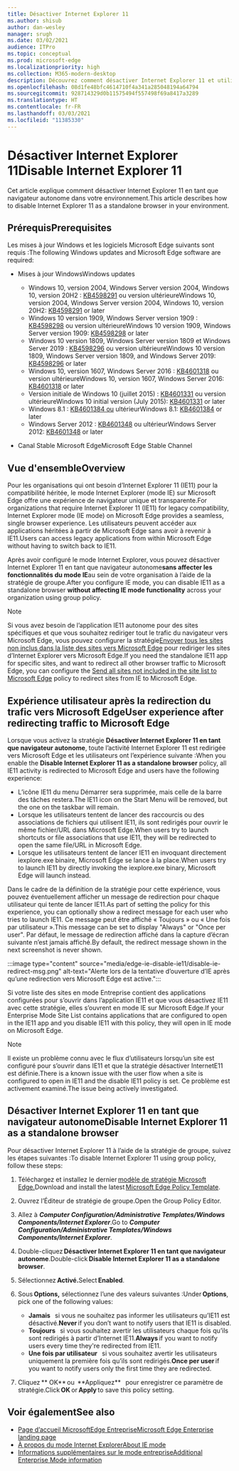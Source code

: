 ```yaml
---
title: Désactiver Internet Explorer 11
ms.author: shisub
author: dan-wesley
manager: srugh
ms.date: 03/02/2021
audience: ITPro
ms.topic: conceptual
ms.prod: microsoft-edge
ms.localizationpriority: high
ms.collection: M365-modern-desktop
description: Découvrez comment désactiver Internet Explorer 11 et utiliser le mode Internet Explorer dans Microsoft Edge.
ms.openlocfilehash: 08d1fe48bfc4614710f4a341a285048194a64794
ms.sourcegitcommit: 928714329d0b11575494f557498f69a8417a3289
ms.translationtype: HT
ms.contentlocale: fr-FR
ms.lasthandoff: 03/03/2021
ms.locfileid: "11385330"
---
```

# <a name="disable-internet-explorer-11"></a><span data-ttu-id="9ff6f-103">Désactiver Internet Explorer 11</span><span class="sxs-lookup"><span data-stu-id="9ff6f-103">Disable Internet Explorer 11</span></span>

<span data-ttu-id="9ff6f-104">Cet article explique comment désactiver Internet Explorer 11 en tant que navigateur autonome dans votre environnement.</span><span class="sxs-lookup"><span data-stu-id="9ff6f-104">This article describes how to disable Internet Explorer 11 as a standalone browser in your environment.</span></span>

## <a name="prerequisites"></a><span data-ttu-id="9ff6f-105">Prérequis</span><span class="sxs-lookup"><span data-stu-id="9ff6f-105">Prerequisites</span></span>

<span data-ttu-id="9ff6f-106">Les mises à jour Windows et les logiciels Microsoft Edge suivants sont requis :</span><span class="sxs-lookup"><span data-stu-id="9ff6f-106">The following Windows updates and Microsoft Edge software are required:</span></span>

- <span data-ttu-id="9ff6f-107">Mises à jour Windows</span><span class="sxs-lookup"><span data-stu-id="9ff6f-107">Windows updates</span></span>

  - <span data-ttu-id="9ff6f-108">Windows 10, version 2004, Windows Server version 2004, Windows 10, version 20H2 : [KB4598291](https://support.microsoft.com/topic/february-2-2021-kb4598291-os-builds-19041-789-and-19042-789-preview-6a766199-a4f1-616e-1f5c-58bdc3ca5e3b) ou version ultérieure</span><span class="sxs-lookup"><span data-stu-id="9ff6f-108">Windows 10, version 2004, Windows Server version 2004, Windows 10, version 20H2: [KB4598291](https://support.microsoft.com/topic/february-2-2021-kb4598291-os-builds-19041-789-and-19042-789-preview-6a766199-a4f1-616e-1f5c-58bdc3ca5e3b) or later</span></span>
  - <span data-ttu-id="9ff6f-109">Windows 10 version 1909, Windows Server version 1909 : [KB4598298](https://support.microsoft.com/topic/january-21-2021-kb4598298-os-build-18363-1350-preview-02dfd9ba-91a2-1b82-dede-42f288c02511) ou version ultérieure</span><span class="sxs-lookup"><span data-stu-id="9ff6f-109">Windows 10 version 1909, Windows Server version 1909: [KB4598298](https://support.microsoft.com/topic/january-21-2021-kb4598298-os-build-18363-1350-preview-02dfd9ba-91a2-1b82-dede-42f288c02511) or later</span></span>
  - <span data-ttu-id="9ff6f-110">Windows 10 version 1809, Windows Server version 1809 et Windows Server 2019 : [KB4598296](https://support.microsoft.com/topic/january-21-2021-kb4598296-os-build-17763-1728-preview-4c0931ff-45b7-ff59-5e00-c03b5afb363d) ou version ultérieure</span><span class="sxs-lookup"><span data-stu-id="9ff6f-110">Windows 10 version 1809, Windows Server version 1809, and Windows Server 2019: [KB4598296](https://support.microsoft.com/topic/january-21-2021-kb4598296-os-build-17763-1728-preview-4c0931ff-45b7-ff59-5e00-c03b5afb363d) or later</span></span>
  - <span data-ttu-id="9ff6f-111">Windows 10, version 1607, Windows Server 2016 : [KB4601318](https://support.microsoft.com/topic/february-9-2021-kb4601318-os-build-14393-4225-c5e3de6c-e3e6-ffb5-6197-48b9ce16446e) ou version ultérieure</span><span class="sxs-lookup"><span data-stu-id="9ff6f-111">Windows 10, version 1607, Windows Server 2016: [KB4601318](https://support.microsoft.com/topic/february-9-2021-kb4601318-os-build-14393-4225-c5e3de6c-e3e6-ffb5-6197-48b9ce16446e) or later</span></span>
   - <span data-ttu-id="9ff6f-112">Version initiale de Windows 10 (juillet 2015) : [KB4601331](https://support.microsoft.com/office/february-9-2021%e2%80%94kb4601331-os-build-10240-18842-6227d078-fef3-8d67-27e0-1882e6cb79ff?ui=en-US&rs=en-US&ad=US) ou version ultérieure</span><span class="sxs-lookup"><span data-stu-id="9ff6f-112">Windows 10 initial version (July 2015): [KB4601331](https://support.microsoft.com/office/february-9-2021%e2%80%94kb4601331-os-build-10240-18842-6227d078-fef3-8d67-27e0-1882e6cb79ff?ui=en-US&rs=en-US&ad=US) or later</span></span>
  - <span data-ttu-id="9ff6f-113">Windows 8.1 : [KB4601384 ou](https://support.microsoft.com/topic/february-9-2021-kb4601384-monthly-rollup-16bdbb75-dd4b-2910-abc5-7891c9756b96) ultérieur</span><span class="sxs-lookup"><span data-stu-id="9ff6f-113">Windows 8.1: [KB4601384](https://support.microsoft.com/topic/february-9-2021-kb4601384-monthly-rollup-16bdbb75-dd4b-2910-abc5-7891c9756b96) or later</span></span>
  - <span data-ttu-id="9ff6f-114">Windows Server 2012 : [KB4601348](https://support.microsoft.com/topic/february-9-2021-kb4601348-monthly-rollup-2c338c0c-73d6-fb80-cc91-f1a86e80db0c) ou ultérieur</span><span class="sxs-lookup"><span data-stu-id="9ff6f-114">Windows Server 2012: [KB4601348](https://support.microsoft.com/topic/february-9-2021-kb4601348-monthly-rollup-2c338c0c-73d6-fb80-cc91-f1a86e80db0c) or later</span></span>
  
- <span data-ttu-id="9ff6f-115">Canal Stable Microsoft Edge</span><span class="sxs-lookup"><span data-stu-id="9ff6f-115">Microsoft Edge Stable Channel</span></span>


## <a name="overview"></a><span data-ttu-id="9ff6f-116">Vue d'ensemble</span><span class="sxs-lookup"><span data-stu-id="9ff6f-116">Overview</span></span>

<span data-ttu-id="9ff6f-117">Pour les organisations qui ont besoin d’Internet Explorer 11 (IE11) pour la compatibilité héritée, le mode Internet Explorer (mode IE) sur Microsoft Edge offre une expérience de navigateur unique et transparente.</span><span class="sxs-lookup"><span data-stu-id="9ff6f-117">For organizations that require Internet Explorer 11 (IE11) for legacy compatibility, Internet Explorer mode (IE mode) on Microsoft Edge provides a seamless, single browser experience.</span></span> <span data-ttu-id="9ff6f-118">Les utilisateurs peuvent accéder aux applications héritées à partir de Microsoft Edge sans avoir à revenir à IE11.</span><span class="sxs-lookup"><span data-stu-id="9ff6f-118">Users can access legacy applications from within Microsoft Edge without having to switch back to IE11.</span></span>

<span data-ttu-id="9ff6f-119">Après avoir configuré le mode Internet Explorer, vous pouvez désactiver Internet Explorer 11 en tant que navigateur autonome**sans affecter les fonctionnalités du mode IE**au sein de votre organisation à l’aide de la stratégie de groupe.</span><span class="sxs-lookup"><span data-stu-id="9ff6f-119">After you configure IE mode, you can disable IE11 as a standalone browser **without affecting IE mode functionality** across your organization using group policy.</span></span>

> [!NOTE]
> <span data-ttu-id="9ff6f-120">Si vous avez besoin de l’application IE11 autonome pour des sites spécifiques et que vous souhaitez rediriger tout le trafic du navigateur vers Microsoft Edge, vous pouvez configurer la stratégie[Envoyer tous les sites non inclus dans la liste des sites vers Microsoft Edge](https://docs.microsoft.com/deployedge/edge-ie-mode-policies#redirect-sites-from-ie-to-microsoft-edge) pour rediriger les sites d’Internet Explorer vers Microsoft Edge.</span><span class="sxs-lookup"><span data-stu-id="9ff6f-120">If you need the standalone IE11 app for specific sites, and want to redirect all other browser traffic to Microsoft Edge, you can configure the [Send all sites not included in the site list to Microsoft Edge](https://docs.microsoft.com/deployedge/edge-ie-mode-policies#redirect-sites-from-ie-to-microsoft-edge) policy to redirect sites from IE to Microsoft Edge.</span></span>

## <a name="user-experience-after-redirecting-traffic-to-microsoft-edge"></a><span data-ttu-id="9ff6f-121">Expérience utilisateur après la redirection du trafic vers Microsoft Edge</span><span class="sxs-lookup"><span data-stu-id="9ff6f-121">User experience after redirecting traffic to Microsoft Edge</span></span>

<span data-ttu-id="9ff6f-122">Lorsque vous activez la stratégie **Désactiver Internet Explorer 11 en tant que navigateur autonome**, toute l’activité Internet Explorer 11 est redirigée vers Microsoft Edge et les utilisateurs ont l’expérience suivante :</span><span class="sxs-lookup"><span data-stu-id="9ff6f-122">When you enable the **Disable Internet Explorer 11 as a standalone browser** policy, all IE11 activity is redirected to Microsoft Edge and users have the following experience:</span></span>

- <span data-ttu-id="9ff6f-123">L’icône IE11 du menu Démarrer sera supprimée, mais celle de la barre des tâches restera.</span><span class="sxs-lookup"><span data-stu-id="9ff6f-123">The IE11 icon on the Start Menu will be removed, but the one on the taskbar will remain.</span></span>
- <span data-ttu-id="9ff6f-124">Lorsque les utilisateurs tentent de lancer des raccourcis ou des associations de fichiers qui utilisent IE11, ils sont redirigés pour ouvrir le même fichier/URL dans Microsoft Edge.</span><span class="sxs-lookup"><span data-stu-id="9ff6f-124">When users try to launch shortcuts or file associations that use IE11, they will be redirected to open the same file/URL in Microsoft Edge.</span></span>
- <span data-ttu-id="9ff6f-125">Lorsque les utilisateurs tentent de lancer IE11 en invoquant directement iexplore.exe binaire, Microsoft Edge se lance à la place.</span><span class="sxs-lookup"><span data-stu-id="9ff6f-125">When users try to launch IE11 by directly invoking the iexplore.exe binary, Microsoft Edge will launch instead.</span></span>

<span data-ttu-id="9ff6f-126">Dans le cadre de la définition de la stratégie pour cette expérience, vous pouvez éventuellement afficher un message de redirection pour chaque utilisateur qui tente de lancer IE11.</span><span class="sxs-lookup"><span data-stu-id="9ff6f-126">As part of setting the policy for this experience, you can optionally show a redirect message for each user who tries to launch IE11.</span></span> <span data-ttu-id="9ff6f-127">Ce message peut être affiché « Toujours » ou « Une fois par utilisateur ».</span><span class="sxs-lookup"><span data-stu-id="9ff6f-127">This message can be set to display "Always" or "Once per user".</span></span> <span data-ttu-id="9ff6f-128">Par défaut, le message de redirection affiché dans la capture d’écran suivante n’est jamais affiché.</span><span class="sxs-lookup"><span data-stu-id="9ff6f-128">By default, the redirect message shown in the next screenshot is never shown.</span></span>

:::image type="content" source="media/edge-ie-disable-ie11/disable-ie-redirect-msg.png" alt-text="Alerte lors de la tentative d’ouverture d’IE après qu’une redirection vers Microsoft Edge est active.":::

<span data-ttu-id="9ff6f-130">Si votre liste des sites en mode Entreprise contient des applications configurées pour s’ouvrir dans l’application IE11 et que vous désactivez IE11 avec cette stratégie, elles s’ouvrent en mode IE sur Microsoft Edge.</span><span class="sxs-lookup"><span data-stu-id="9ff6f-130">If your Enterprise Mode Site List contains applications that are configured to open in the IE11 app and you disable IE11 with this policy, they will open in IE mode on Microsoft Edge.</span></span>
> [!NOTE]
> <span data-ttu-id="9ff6f-131">Il existe un problème connu avec le flux d’utilisateurs lorsqu’un site est configuré pour s’ouvrir dans IE11 et que la stratégie désactiver InternetE11 est définie.</span><span class="sxs-lookup"><span data-stu-id="9ff6f-131">There is a known issue with the user flow when a site is configured to open in IE11 and the disable IE11 policy is set.</span></span> <span data-ttu-id="9ff6f-132">Ce problème est activement examiné.</span><span class="sxs-lookup"><span data-stu-id="9ff6f-132">The issue being actively investigated.</span></span>

## <a name="disable-internet-explorer-11-as-a-standalone-browser"></a><span data-ttu-id="9ff6f-133">Désactiver Internet Explorer 11 en tant que navigateur autonome</span><span class="sxs-lookup"><span data-stu-id="9ff6f-133">Disable Internet Explorer 11 as a standalone browser</span></span>

<span data-ttu-id="9ff6f-134">Pour désactiver Internet Explorer 11 à l’aide de la stratégie de groupe, suivez les étapes suivantes :</span><span class="sxs-lookup"><span data-stu-id="9ff6f-134">To disable Internet Explorer 11 using group policy, follow these steps:</span></span>

1. <span data-ttu-id="9ff6f-135">Téléchargez et installez le dernier [modèle de stratégie Microsoft Edge.](https://www.microsoft.com/en-us/business/download)</span><span class="sxs-lookup"><span data-stu-id="9ff6f-135">Download and install the latest [Microsoft Edge Policy Template](https://www.microsoft.com/en-us/business/download).</span></span>
2. <span data-ttu-id="9ff6f-136">Ouvrez l’Éditeur de stratégie de groupe.</span><span class="sxs-lookup"><span data-stu-id="9ff6f-136">Open the Group Policy Editor.</span></span>
3. <span data-ttu-id="9ff6f-137">Allez à ***Computer Configuration/Administrative Templates/Windows Components/Internet Explorer***.</span><span class="sxs-lookup"><span data-stu-id="9ff6f-137">Go to ***Computer Configuration/Administrative Templates/Windows Components/Internet Explorer***.</span></span> 
4. <span data-ttu-id="9ff6f-138">Double-cliquez **Désactiver Internet Explorer 11 en tant que navigateur autonome**.</span><span class="sxs-lookup"><span data-stu-id="9ff6f-138">Double-click **Disable Internet Explorer 11 as a standalone browser**.</span></span>
5. <span data-ttu-id="9ff6f-139">Sélectionnez **Activé.**</span><span class="sxs-lookup"><span data-stu-id="9ff6f-139">Select **Enabled**.</span></span>
6. <span data-ttu-id="9ff6f-140">Sous **Options,** sélectionnez l’une des valeurs suivantes :</span><span class="sxs-lookup"><span data-stu-id="9ff6f-140">Under **Options**, pick one of the following values:</span></span>

   - <span data-ttu-id="9ff6f-141">**Jamais**   si vous ne souhaitez pas informer les utilisateurs qu’IE11 est désactivé.</span><span class="sxs-lookup"><span data-stu-id="9ff6f-141">**Never** if you don’t want to notify users that IE11 is disabled.</span></span>
   - <span data-ttu-id="9ff6f-142">**Toujours**   si vous souhaitez avertir les utilisateurs chaque fois qu’ils sont redirigés à partir d’Internet IE11.</span><span class="sxs-lookup"><span data-stu-id="9ff6f-142">**Always** if you want to notify users every time they're redirected from IE11.</span></span>
   - <span data-ttu-id="9ff6f-143">**Une fois par utilisateur**   si vous souhaitez avertir les utilisateurs uniquement la première fois qu’ils sont redirigés.</span><span class="sxs-lookup"><span data-stu-id="9ff6f-143">**Once per user** if you want to notify users only the first time they are redirected.</span></span>

7. <span data-ttu-id="9ff6f-144">Cliquez \*\* OK** ou  **Appliquez\*\*   pour enregistrer ce paramètre de stratégie.</span><span class="sxs-lookup"><span data-stu-id="9ff6f-144">Click **OK** or **Apply** to save this policy setting.</span></span>

## <a name="see-also"></a><span data-ttu-id="9ff6f-145">Voir également</span><span class="sxs-lookup"><span data-stu-id="9ff6f-145">See also</span></span>

- [<span data-ttu-id="9ff6f-146">Page d’accueil MicrosoftEdge Entreprise</span><span class="sxs-lookup"><span data-stu-id="9ff6f-146">Microsoft Edge Enterprise landing page</span></span>](https://aka.ms/EdgeEnterprise)
- [<span data-ttu-id="9ff6f-147">À propos du mode Internet Explorer</span><span class="sxs-lookup"><span data-stu-id="9ff6f-147">About IE mode</span></span>](https://docs.microsoft.com/deployedge/edge-ie-mode)
- [<span data-ttu-id="9ff6f-148">Informations supplémentaires sur le mode entreprise</span><span class="sxs-lookup"><span data-stu-id="9ff6f-148">Additional Enterprise Mode information</span></span>](https://docs.microsoft.com/internet-explorer/ie11-deploy-guide/enterprise-mode-overview-for-ie11)
